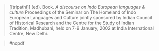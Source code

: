 > [[tripathi]] (ed).
> Book.
> *A discourse on Indo European languages & culture*
>  Proceedings of the Seminar on The Homeland of Indo European Languages and Culture jointly sponsored by Indian Council of Historical Research and the Centre for the Study of Indian Tradition, Madhubani, held on 7-9 January, 2002 at India International Centre, New Delhi.

> #nopdf 